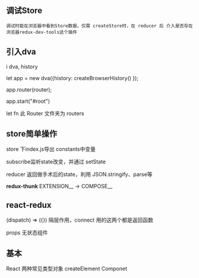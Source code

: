 


## 调试Store ##
  	调试时能在浏览器中看到Store数据，仅需 createStore时，在 reducer 后 介入是否存在 浏览器redux-dev-tools这个插件



## 引入dva

i dva, history

let app = new dva({history: createBrowserHistory() });

app.router(router); 

app.start("#root")

let fn 此 Router 文件夹为 routers



## store简单操作

store 下index.js导出 constants中变量

subscribe监听state改变，并通过 setState

reducer 返回做手术后的state，利用 JSON.stringify、parse等

**redux-thunk**  EXTENSION__  ->  COMPOSE__

## react-redux

(dispatch) => ({}) 隔层作用，connect 用的这两个都是返回函数

props 无状态组件



## 基本

React 两种常见类型对象 createElement Componet 




